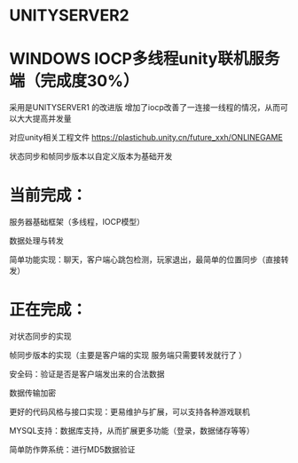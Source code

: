 # UNITYSERVER2
WINDOWS IOCP多线程unity联机服务端（完成度30%）
===========================================================================

采用是UNITYSERVER1 的改进版  增加了iocp改善了一连接一线程的情况，从而可以大大提高并发量

对应unity相关工程文件 https://plastichub.unity.cn/future_xxh/ONLINEGAME


状态同步和帧同步版本以自定义版本为基础开发



当前完成：
================

服务器基础框架（多线程，IOCP模型）

数据处理与转发

简单功能实现：聊天，客户端心跳包检测，玩家退出，最简单的位置同步（直接转发）



正在完成：
=================

对状态同步的实现

帧同步版本的实现（主要是客户端的实现 服务端只需要转发就行了 ）
 
安全码：验证是否是客户端发出来的合法数据

数据传输加密

更好的代码风格与接口实现：更易维护与扩展，可以支持各种游戏联机

MYSQL支持：数据库支持，从而扩展更多功能（登录，数据储存等等）

简单防作弊系统：进行MD5数据验证
